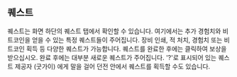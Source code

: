 ## 퀘스트

퀘스트는 화면 하단의 퀘스트 탭에서 확인할 수 있습니다. 여기에서는 추가 경험치와 비트코인을 얻을 수 있는 특정 퀘스트들이 주어집니다. 장비 인쇄, 적 처치, 경험치 또는 비트코인 획득 등 다양한 퀘스트가 가능합니다. 퀘스트를 완료한 후에는 클릭하여 보상을 받으십시오. 완료 후에는 대부분 새로운 퀘스트가 주어집니다. '?'로 표시되어 있는 퀘스트 제공자 (굿가이) 에게 말을 걸어 던전 안에서 퀘스트를 획득할 수도 있습니다.
